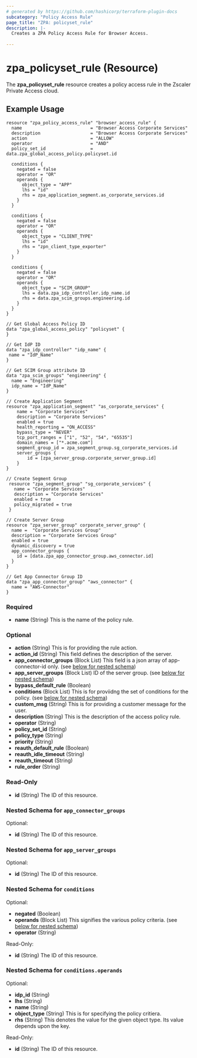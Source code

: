 ```yaml
---
# generated by https://github.com/hashicorp/terraform-plugin-docs
subcategory: "Policy Access Rule"
page_title: "ZPA: policyset_rule"
description: |-
  Creates a ZPA Policy Access Rule for Browser Access.
  
---
```


# zpa_policyset_rule (Resource)

The **zpa_policyset_rule** resource creates a policy access rule in the Zscaler Private Access cloud.

## Example Usage

```hcl
resource "zpa_policy_access_rule" "browser_access_rule" {
  name                          = "Browser Access Corporate Services"
  description                   = "Browser Access Corporate Services"
  action                        = "ALLOW"
  operator                      = "AND"
  policy_set_id                 = data.zpa_global_access_policy.policyset.id

  conditions {
    negated = false
    operator = "OR"
    operands {
      object_type = "APP"
      lhs = "id"
      rhs = zpa_application_segment.as_corporate_services.id
    }
  }

  conditions {
    negated = false
    operator = "OR"
    operands {
      object_type = "CLIENT_TYPE"
      lhs = "id"
      rhs = "zpn_client_type_exporter"
    }
  }

  conditions {
    negated = false
    operator = "OR"
    operands {
      object_type = "SCIM_GROUP"
      lhs = data.zpa_idp_controller.idp_name.id
      rhs = data.zpa_scim_groups.engineering.id
    }
  }
}

// Get Global Access Policy ID
data "zpa_global_access_policy" "policyset" {
}

// Get IdP ID
data "zpa_idp_controller" "idp_name" {
 name = "IdP_Name"
}

// Get SCIM Group attribute ID
data "zpa_scim_groups" "engineering" {
  name = "Engineering"
  idp_name = "IdP_Name"
}
```

```hcl
// Create Application Segment
resource "zpa_application_segment" "as_corporate_services" {
    name = "Corporate Services"
    description = "Corporate Services"
    enabled = true
    health_reporting = "ON_ACCESS"
    bypass_type = "NEVER"
    tcp_port_ranges = ["1", "52", "54", "65535"]
    domain_names = ["*.acme.com"]
    segment_group_id = zpa_segment_group.sg_corporate_services.id
    server_groups {
        id = [zpa_server_group.corporate_server_group.id]
    }
}
```

```hcl
// Create Segment Group
 resource "zpa_segment_group" "sg_corporate_services" {
   name = "Corporate Services"
   description = "Corporate Services"
   enabled = true
   policy_migrated = true
 }
```

```hcl
// Create Server Group
resource "zpa_server_group" corporate_server_group" {
  name =  "Corporate Services Group"
  description = "Corporate Services Group"
  enabled = true
  dynamic_discovery = true
  app_connector_groups {
    id = [data.zpa_app_connector_group.aws_connector.id]
  }
}

// Get App Connector Group ID
data "zpa_app_connector_group" "aws_connector" {
  name = "AWS-Connector"
}
```

### Required

- **name** (String) This is the name of the policy rule.

### Optional

- **action** (String) This is for providing the rule action.
- **action_id** (String) This field defines the description of the server.
- **app_connector_groups** (Block List) This field is a json array of app-connector-id only. (see [below for nested schema](#nestedblock--app_connector_groups))
- **app_server_groups** (Block List) ID of the server group. (see [below for nested schema](#nestedblock--app_server_groups))
- **bypass_default_rule** (Boolean)
- **conditions** (Block List) This is for proviidng the set of conditions for the policy. (see [below for nested schema](#nestedblock--conditions))
- **custom_msg** (String) This is for providing a customer message for the user.
- **description** (String) This is the description of the access policy rule.
- **operator** (String)
- **policy_set_id** (String)
- **policy_type** (String)
- **priority** (String)
- **reauth_default_rule** (Boolean)
- **reauth_idle_timeout** (String)
- **reauth_timeout** (String)
- **rule_order** (String)

### Read-Only

- **id** (String) The ID of this resource.

<a id="nestedblock--app_connector_groups"></a>
### Nested Schema for `app_connector_groups`

Optional:

- **id** (String) The ID of this resource.


<a id="nestedblock--app_server_groups"></a>
### Nested Schema for `app_server_groups`

Optional:

- **id** (String) The ID of this resource.


<a id="nestedblock--conditions"></a>
### Nested Schema for `conditions`

Optional:

- **negated** (Boolean)
- **operands** (Block List) This signifies the various policy criteria. (see [below for nested schema](#nestedblock--conditions--operands))
- **operator** (String)

Read-Only:

- **id** (String) The ID of this resource.

<a id="nestedblock--conditions--operands"></a>
### Nested Schema for `conditions.operands`

Optional:

- **idp_id** (String)
- **lhs** (String)
- **name** (String)
- **object_type** (String) This is for specifying the policy critiera.
- **rhs** (String) This denotes the value for the given object type. Its value depends upon the key.

Read-Only:

- **id** (String) The ID of this resource.


